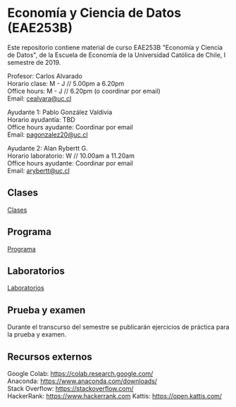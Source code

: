 # Economía y Ciencia de Datos (EAE253B)

Este repositorio contiene material de curso EAE253B "Economía y Ciencia de Datos", de la Escuela de Economía de la Universidad Católica de Chile, I semestre de 2019.  

Profesor: Carlos Alvarado  
Horario clase: M - J // 5.00pm a 6.20pm  
Office hours: M - J // 6.20pm (o coordinar por email)  
Email: cealvara@uc.cl  

Ayudante 1: Pablo González Valdivia  
Horario ayudantía: TBD  
Office hours ayudante: Coordinar por email  
Email: pagonzalez20@uc.cl  

Ayudante 2: Alan Rybertt G.  
Horario laboratorio: W // 10.00am a 11.20am  
Office hours ayudante: Coordinar por email  
Email: arybertt@uc.cl

## Clases

[Clases](Clases/)

## Programa

[Programa](Documentos/PROGRAMA.md)

## Laboratorios

[Laboratorios](Laboratorios/)

## Prueba y examen

Durante el transcurso del semestre se publicarán ejercicios de práctica para la prueba y examen.

## Recursos externos

Google Colab: https://colab.research.google.com/  
Anaconda: https://www.anaconda.com/downloads/  
Stack Overflow: https://stackoverflow.com/  
HackerRank: https://www.hackerrank.com
Kattis: https://open.kattis.com/  